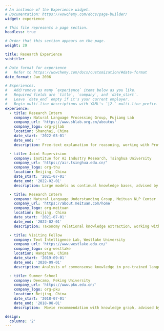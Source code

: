 ```yaml
---
# An instance of the Experience widget.
# Documentation: https://wowchemy.com/docs/page-builder/
widget: experience

# This file represents a page section.
headless: true

# Order that this section appears on the page.
weight: 20

title: Research Experience
subtitle:

# Date format for experience
#   Refer to https://wowchemy.com/docs/customization/#date-format
date_format: Jan 2006

# Experiences.
#   Add/remove as many `experience` items below as you like.
#   Required fields are `title`, `company`, and `date_start`.
#   Leave `date_end` empty if it's your current employer.
#   Begin multi-line descriptions with YAML's `|2-` multi-line prefix.
experience:
  - title: Research Intern
    company: Natural Language Processing Group, Pujiang Lab
    company_url: 'https://www.shlab.org.cn/aboutus'
    company_logo: org-pjlab
    location: Shanghai, China
    date_start: '2022-03-01'
    date_end: ''
    description: Free-text explanation for reasoning, working with Prof. [Lingpeng Kong](https://ikekonglp.github.io/).

  - title: Joint-Supervision
    company: Institue for AI Industry Research, Tsinghua University
    company_url: 'https://air.tsinghua.edu.cn/'
    company_logo: org-thu
    location: Beijing, China
    date_start: '2021-07-01'
    date_end: '2022-02-01'
    description: Large models as continual knowledge bases, advised by Prof. [Yang Liu](https://nlp.csai.tsinghua.edu.cn/~ly/) and Prof. [Yang Liu](https://sites.google.com/site/yangliuveronica/).

  - title: Research Intern
    company: Natural Language Understanding Group, Meituan NLP Center
    company_url: 'https://about.meituan.com/home' 
    company_logo: org-meituan
    location: Beijing, China
    date_start: '2021-07-01'
    date_end: '2022-02-01'
    description: Taxonomy relational knowledge extraction, working with [Rui Xie](https://scholar.google.com/citations?hl=en&user=_GaB4AQAAAAJ). -> **ICDE 2022** and **ACL 2022**

  - title: Visiting Fellow
    company: Text Intelligence Lab, Westlake University
    company_url: 'https://www.westlake.edu.cn/' 
    company_logo: org-westlake
    location: Hangzhou, China
    date_start: '2019-09-01'
    date_end: '2020-09-01'
    description: Analysis of commonsense knowledge in pre-trained language model, advised by Prof. [Yue Zhang](https://frcchang.github.io/). -> **ACL 2021**

  - title: Summer School
    company: Deecamp, Peking University 
    company_url: 'https://www.pku.edu.cn/' 
    company_logo: org-pku
    location: Beijing, China
    date_start: '2018-07-01'
    date_end: '2018-08-01'
    description:  Movie recommendation with knowledge graph, advised by Dr. [Fuzheng Zhang](https://scholar.google.com/citations?user=8R0hla4AAAAJ&hl=en).

design:
  columns: '2'
---
```


